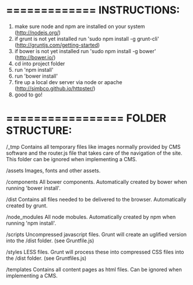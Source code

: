=============
INSTRUCTIONS:
=============

1. make sure node and npm are installed on your system (http://nodejs.org/)
2. if grunt is not yet installed run 'sudo npm install -g grunt-cli' (http://gruntjs.com/getting-started)
3. if bower is not yet installed run 'sudo npm install -g bower' (http://bower.io/)
4. cd into project folder
5. run 'npm install'
6. run 'bower install'
7. fire up a local dev server via node or apache (http://simbco.github.io/httpster/)
8. good to go!


=================
FOLDER STRUCTURE:
=================

/_tmp
Contains all temporary files like images normally provided by CMS software and the router.js file that takes care of the navigation of the site.
This folder can be ignored when implementing a CMS.

/assets
Images, fonts and other assets.

/components
All bower components. Automatically created by bower when running 'bower install'.

/dist
Contains all files needed to be delivered to the browser. Automatically created by grunt.

/node_modules
All node mobules. Automatically created by npm when running 'npm install'.

/scripts
Uncompressed javascript files. Grunt will create an uglified version into the /dist folder. (see Gruntfile.js)

/styles
LESS files. Grunt will process these into compressed CSS files into the /dist folder. (see Gruntfiles.js)

/templates
Contains all content pages as html files. Can be ignored when implementing a CMS.
